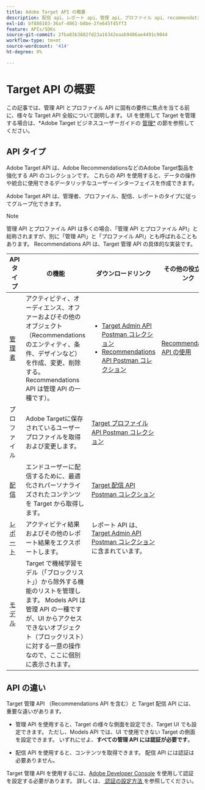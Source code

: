 ```yaml
---
title: Adobe Target API の概要
description: 配信 api、レポート api、管理 api、プロファイル api、recommendations api、postman コレクションへのリンクなど、様々なAdobe Target API の概要です。
exl-id: bf886103-36af-4061-b8be-2fe645f45ff3
feature: APIs/SDKs
source-git-commit: 2fba03b3882fd23a16342eaab9406ae4491c9044
workflow-type: tm+mt
source-wordcount: '414'
ht-degree: 0%

---
```


# Target API の概要

この記事では、管理 API とプロファイル API に固有の要件に焦点を当てる前に、様々な Target API 全般について説明します。 UI を使用して Target を管理する場合は、*Adobe Target ビジネスユーザーガイドの [ 管理*](https://experienceleague.adobe.com/docs/target/using/administer/administrating-target.html?lang=ja) の節を参照してください。

## API タイプ

Adobe Target API は、Adobe RecommendationsなどのAdobe Target製品を強化する API のコレクションです。 これらの API を使用すると、データの操作や統合に使用できるデータリッチなユーザーインターフェイスを作成できます。

Adobe Target API は、管理者、プロファイル、配信、レポートのタイプに従ってグループ化できます。

>[!NOTE]
>
>管理 API とプロファイル API は多くの場合、「管理 API とプロファイル API」と総称されますが、別に「管理 API」と「プロファイル API」とも呼ばれることもあります。 Recommendations API は、Target 管理 API の具体的な実装です。

| API タイプ | の機能 | ダウンロードリンク | その他の役立つリンク |
| --- | --- | --- |--- |
| [管理者](../administer/admin-api/admin-api-overview-new.md) | アクティビティ、オーディエンス、オファーおよびその他のオブジェクト（Recommendationsのエンティティ、条件、デザインなど）を作成、変更、削除する。 Recommendations API は管理 API の一種です）。 | <UL><li>[Target Admin API Postman コレクション ](https://developers.adobetarget.com/api/#admin-postman-collection)</li><li>[Recommendations API Postman コレクション ](https://developer.adobe.com/target/administer/recommendations-api/#section/Postman)</li></UL> | [Recommendations API の使用 ](../before-administer/recs-api/overview.md) |
| プロファイル | Adobe Targetに保存されているユーザープロファイルを取得および変更します。 | [Target プロファイル API Postman コレクション ](https://developers.adobetarget.com/api/#profiles) |  |
| [配信](../implement/delivery-api/overview.md) | エンドユーザーに配信するために、最適化されパーソナライズされたコンテンツを Target から取得します。 | [Target 配信 API Postman コレクション ](/help/dev/before-implement/delivery-api-overview/getting-started.md#postman) |  |
| [レポート](../administer/admin-api/admin-api-overview-new.md) | アクティビティ結果およびその他のレポート結果をエクスポートします。 | レポート API は、[Target Admin API Postman コレクション ](https://developers.adobetarget.com/api/#admin-postman-collection) に含まれています。 |  |
| [ モデル ](../administer/models-api/models-api-overview.md) | Target で機械学習モデル（「ブロックリスト」）から除外する機能のリストを管理します。 Models API は管理 API の一種ですが、UI からアクセスできないオブジェクト（ブロックリスト）に対する一意の操作なので、ここに個別に表示されます。 |  |  |

## API の違い

Target 管理 API （Recommendations API を含む）と Target 配信 API には、重要な違いがあります。

* 管理 API を使用すると、Target の様々な側面を設定でき、Target UI でも設定できます。 ただし、Models API では、UI で使用できない Target の側面を設定できます。 いずれにせよ、**すべての管理 API には認証が必要です**。

* 配信 API を使用すると、コンテンツを取得できます。 配信 API には認証は必要ありません。

Target 管理 API を使用するには、[Adobe Developer Console](https://developer.adobe.com/console/home) を使用して認証を設定する必要があります。 詳しくは、[ 認証の設定方法 ](../before-administer/configure-authentication.md) を参照してください。
